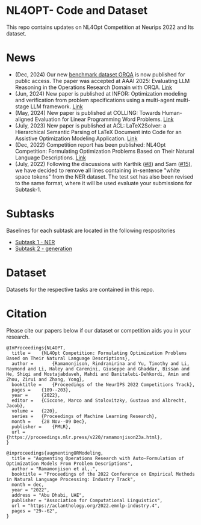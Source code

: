 # NL4OPT- Code and Dataset

This repo contains updates on NL4Opt Competition at Neurips 2022 and Its dataset. 

# News
- (Dec, 2024) Our new [benchmark dataset ORQA](https://github.com/nl4opt/ORQA) is now published for public access. The paper was accepted at AAAI 2025: Evaluating LLM Reasoning in the Operations Research Domain with ORQA. [Link](https://arxiv.org/abs/2412.17874)
- (Jun, 2024) New paper is published at INFOR: Optimization modeling and verification from problem specifications using a multi-agent multi-stage LLM framework. [Link](https://www.tandfonline.com/doi/full/10.1080/03155986.2024.2381306)
- (May, 2024) New paper is published at COLLING: Towards Human-aligned Evaluation for Linear Programming Word Problems. [Link](https://aclanthology.org/2024.lrec-main.1438/)
- (July, 2023) New paper is published at ACL: LaTeX2Solver: a Hierarchical Semantic Parsing of LaTeX Document into Code for an Assistive Optimization Modeling Application. [Link](https://aclanthology.org/2023.acl-demo.45/)
- (Dec, 2022) Competition report has been published: NL4Opt Competition: Formulating Optimization Problems Based on Their Natural Language Descriptions. [Link](https://proceedings.mlr.press/v220/ramamonjison23a.html)
- (July, 2022) Following the discussions with Karthik ([#8](../../discussions/8)) and Sam ([#15](../../discussions/15)), we have decided to remove all lines containing in-sentence "white space tokens" from the NER dataset. The test set has also been revised to the same format, where it will be used evaluate your submissions for Subtask-1.

# Subtasks

Baselines for each subtask are located in the following respositories

- [Subtask 1 - NER](https://github.com/nl4opt/nl4opt-subtask1-baseline)
- [Subtask 2 - generation](https://github.com/nl4opt/nl4opt-subtask2-baseline)

# Dataset

Datasets for the respective tasks are contained in this repo.


# Citation
Please cite our papers below if our dataset or competition aids you in your research.

```
@InProceedings{NL4OPT,
  title = 	 {NL4Opt Competition: Formulating Optimization Problems Based on Their Natural Language Descriptions},
  author =       {Ramamonjison, Rindranirina and Yu, Timothy and Li, Raymond and Li, Haley and Carenini, Giuseppe and Ghaddar, Bissan and He, Shiqi and Mostajabdaveh, Mahdi and Banitalebi-Dehkordi, Amin and Zhou, Zirui and Zhang, Yong},
  booktitle = 	 {Proceedings of the NeurIPS 2022 Competitions Track},
  pages = 	 {189--203},
  year = 	 {2022},
  editor = 	 {Ciccone, Marco and Stolovitzky, Gustavo and Albrecht, Jacob},
  volume = 	 {220},
  series = 	 {Proceedings of Machine Learning Research},
  month = 	 {28 Nov--09 Dec},
  publisher =    {PMLR},
  url = 	 {https://proceedings.mlr.press/v220/ramamonjison23a.html},
}

@inproceedings{augmentingORModeling,
  title = "Augmenting Operations Research with Auto-Formulation of Optimization Models From Problem Descriptions",
  author = "Ramamonjison et al,.",
  booktitle = "Proceedings of the 2022 Conference on Empirical Methods in Natural Language Processing: Industry Track",
  month = dec,
  year = "2022",
  address = "Abu Dhabi, UAE",
  publisher = "Association for Computational Linguistics",
  url = "https://aclanthology.org/2022.emnlp-industry.4",
  pages = "29--62",
}
```

